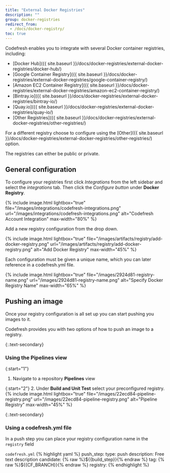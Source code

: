 ```yaml
---
title: "External Docker Registries"
description: ""
group: docker-registries
redirect_from:
  - /docs/docker-registry/
toc: true
---
```

Codefresh enables you to integrate with several Docker container registries, including:

  * [Docker Hub]({{ site.baseurl }}/docs/docker-registries/external-docker-registries/docker-hub/)
  * [Google Container Registry]({{ site.baseurl }}/docs/docker-registries/external-docker-registries/google-container-registry/)
  * [Amazon EC2 Container Registry]({{ site.baseurl }}/docs/docker-registries/external-docker-registries/amazon-ec2-container-registry/)
  * [Bintray.io]({{ site.baseurl }}/docs/docker-registries/external-docker-registries/bintray-io/)
  * [Quay.io]({{ site.baseurl }}/docs/docker-registries/external-docker-registries/quay-io/)
  * [Other Registries]({{ site.baseurl }}/docs/docker-registries/external-docker-registries/other-registries/)

For a different registry choose to configure using the [Other]({{ site.baseurl }}/docs/docker-registries/external-docker-registries/other-registries/) option.

The registries can either be public or private.

## General configuration
To configure your registries first click *Integrations* from the left sidebar and select the *integrations* tab. Then click the *Configure button*  under  **Docker Registry**.

{% include image.html lightbox="true" file="/images/integrations/codefresh-integrations.png" url="/images/integrations/codefresh-integrations.png" alt="Codefresh Account Integration" max-width="80%" %}

Add a new registry configuration from the drop down.

{% include image.html lightbox="true" file="/images/artifacts/registry/add-docker-registry.png" url="/images/artifacts/registry/add-docker-registry.png" alt="Add Docker Registry" max-width="45%" %}

Each configuration must be given a unique name, which you can later reference in a codefresh.yml file.

{% include image.html lightbox="true" file="/images/2924d81-registry-name.png" url="/images/2924d81-registry-name.png" alt="Specify Docker Registry Name" max-width="65%" %}

## Pushing an image
Once your registry configuration is all set up you can start pushing you images to it.

Codefresh provides you with two options of how to push an image to a registry.

{:.text-secondary}
### Using the Pipelines view

{:start="1"}
1. Navigate to a repository **Pipelines** view

{:start="2"}
2. Under **Build and Unit Test** select your preconfigured registry.
{% include image.html lightbox="true" file="/images/22ecd84-pipeline-registry.png" url="/images/22ecd84-pipeline-registry.png" alt="Pipeline Registry" max-width="45%" %}

{:.text-secondary}
### Using a codefresh.yml file
In a push step you can place your registry configuration name in the `registry` field

  `codefresh.yml`
{% highlight yaml %}
push_step:
  type: push
  description: Free text description
  candidate: {% raw %}${{build_step}}{% endraw %}
  tag: {% raw %}${{CF_BRANCH}}{% endraw %}
  registry: <your-registry-configuration-name>
{% endhighlight %}

